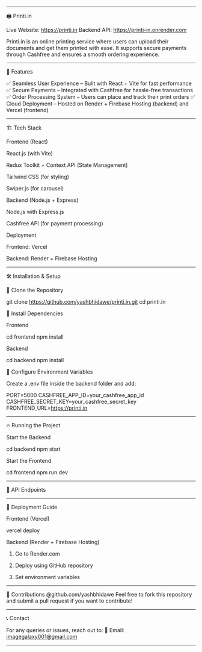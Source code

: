 

---

🖨 Printi.in

Live Website: https://printi.in
Backend API: https://printi-in.onrender.com

Printi.in is an online printing service where users can upload their documents and get them printed with ease. It supports secure payments through Cashfree and ensures a smooth ordering experience.


---

🚀 Features

✅ Seamless User Experience – Built with React + Vite for fast performance
✅ Secure Payments – Integrated with Cashfree for hassle-free transactions
✅ Order Processing System – Users can place and track their print orders
✅ Cloud Deployment – Hosted on Render + Firebase Hosting (backend) and Vercel (frontend)


---

🏗 Tech Stack

Frontend (React)

React.js (with Vite)

Redux Toolkit + Context API (State Management)

Tailwind CSS (for styling)

Swiper.js (for carousel)


Backend (Node.js + Express)

Node.js with Express.js


Cashfree API (for payment processing)


Deployment

Frontend: Vercel

Backend: Render + Firebase Hosting 



---

🛠 Installation & Setup

⿡ Clone the Repository

git clone https://github.com/yashbhidawe/printi.in.git
cd printi.in

⿢ Install Dependencies

Frontend

cd frontend
npm install

Backend

cd backend
npm install

⿣ Configure Environment Variables

Create a .env file inside the backend folder and add:

PORT=5000
CASHFREE_APP_ID=your_cashfree_app_id
CASHFREE_SECRET_KEY=your_cashfree_secret_key
FRONTEND_URL=https://printi.in


---

🔥 Running the Project

Start the Backend

cd backend
npm start

Start the Frontend

cd frontend
npm run dev


---

📌 API Endpoints


---

🚀 Deployment Guide

Frontend (Vercel)

vercel deploy

Backend (Render + Firebase Hosting)

1. Go to Render.com


2. Deploy using GitHub repository


3. Set environment variables




---

🤝 Contributions
@github.com/yashbhidawe
Feel free to fork this repository and submit a pull request if you want to contribute!


---

📞 Contact

For any queries or issues, reach out to:
📧 Email: imagegalaxy001@gmail.com 



---

